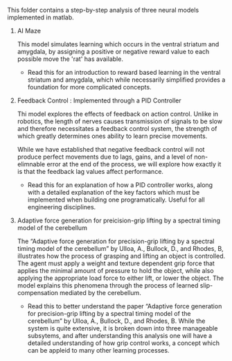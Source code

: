 This folder contains a step-by-step analysis of three neural models implemented in matlab.

1. AI Maze

	This model simulates learning which occurs in the ventral striatum and amygdala, by assigning a positive or negative reward value to each possible move the 'rat' has available. 

	* Read this for an introduction to reward based learning in the ventral striatum and amygdala, which while necessarily simplified provides a foundation for more complicated concepts.

2. Feedback Control : Implemented through a PID Controller

	Thi model explores the effects of feedback on action control. Unlike in robotics, the length of nerves causes transmission of signals to be slow and therefore necessitates a feedback control system, the strength of which greatly determines ones ability to learn precise movements.
	
	While we have established that negative feedback control will not produce perfect movements due to lags, gains, and a level of non-elimnable error at the end of the process, we will explore how exactly it is that the feedback lag values affect performance.

	* Read this for an explanation of how a PID controller works, along with a detailed explanation of the key factors which must be implemented when building one programatically. Useful for all engineering disciplines.

3. Adaptive force generation for preicision-grip lifting by a spectral timing model of the cerebellum

	The “Adaptive force generation for precision-grip lifting by a spectral timing model of the cerebellum” by Ulloa, A., Bullock, D., and Rhodes, B, illustrates how the process of grasping and lifting an object is controlled. The agent must apply a weight and texture dependent grip force that applies the minimal amount of pressure to hold the object, while also applying the appropriate load force to either lift, or lower the object. The model explains this phenomena through the process of learned slip-compensation mediated by the cerebellum.

	* Read this to better understand the paper “Adaptive force generation for precision-grip lifting by a spectral timing model of the cerebellum” by Ulloa, A., Bullock, D., and Rhodes, B. While the system is quite extensive, it is broken down into three manageable subsytems, and after understanding this analysis one will have a detailed understanding of how grip control works, a concept which can be appleid to many other learning processes.